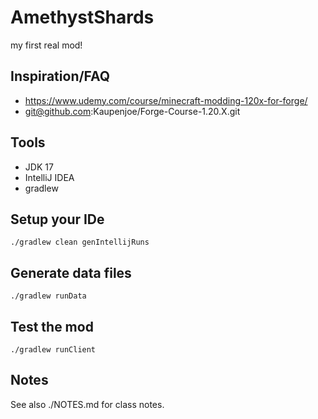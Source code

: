# AmethystShards

my first real mod!

## Inspiration/FAQ

- <https://www.udemy.com/course/minecraft-modding-120x-for-forge/>
- git@github.com:Kaupenjoe/Forge-Course-1.20.X.git

## Tools

- JDK 17
- IntelliJ IDEA
- gradlew

## Setup your IDe

    ./gradlew clean genIntellijRuns

## Generate data files

    ./gradlew runData

## Test the mod

    ./gradlew runClient

## Notes

See also ./NOTES.md for class notes.